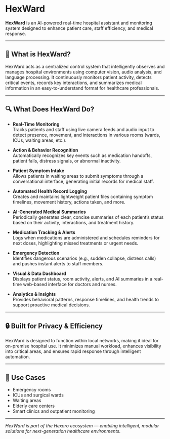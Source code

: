 # HexWard

**HexWard** is an AI-powered real-time hospital assistant and monitoring system designed to enhance patient care, staff efficiency, and medical response.

---

## 🧠 What is HexWard?

HexWard acts as a centralized control system that intelligently observes and manages hospital environments using computer vision, audio analysis, and language processing. It continuously monitors patient activity, detects critical events, records key interactions, and summarizes medical information in an easy-to-understand format for healthcare professionals.

---

## 🔍 What Does HexWard Do?

- **Real-Time Monitoring**  
  Tracks patients and staff using live camera feeds and audio input to detect presence, movement, and interactions in various rooms (wards, ICUs, waiting areas, etc.).

- **Action & Behavior Recognition**  
  Automatically recognizes key events such as medication handoffs, patient falls, distress signals, or abnormal inactivity.

- **Patient Symptom Intake**  
  Allows patients in waiting areas to submit symptoms through a conversational interface, generating initial records for medical staff.

- **Automated Health Record Logging**  
  Creates and maintains lightweight patient files containing symptom timelines, movement history, actions taken, and more.

- **AI-Generated Medical Summaries**  
  Periodically generates clear, concise summaries of each patient’s status based on their activity, interactions, and treatment history.

- **Medication Tracking & Alerts**  
  Logs when medications are administered and schedules reminders for next doses, highlighting missed treatments or urgent needs.

- **Emergency Detection**  
  Identifies dangerous scenarios (e.g., sudden collapse, distress calls) and pushes instant alerts to staff members.

- **Visual & Data Dashboard**  
  Displays patient status, room activity, alerts, and AI summaries in a real-time web-based interface for doctors and nurses.

- **Analytics & Insights**  
  Provides behavioral patterns, response timelines, and health trends to support proactive medical decisions.

---

## 🔒 Built for Privacy & Efficiency

HexWard is designed to function within local networks, making it ideal for on-premise hospital use. It minimizes manual workload, enhances visibility into critical areas, and ensures rapid response through intelligent automation.

---

## 📌 Use Cases

- Emergency rooms
- ICUs and surgical wards
- Waiting areas
- Elderly care centers
- Smart clinics and outpatient monitoring

---

*HexWard is part of the Hexoro ecosystem — enabling intelligent, modular solutions for next-generation healthcare environments.*
